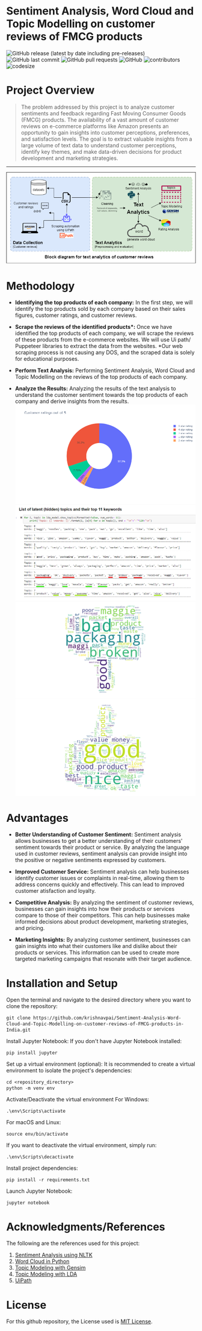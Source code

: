 # Sentiment Analysis, Word Cloud and Topic Modelling on customer reviews of FMCG products

![GitHub release (latest by date including pre-releases)](https://img.shields.io/github/v/release/krishnavpai/Sentiment-Analysis-Word-Cloud-and-Topic-Modelling-on-customer-reviews-of-FMCG-products-in-India?include_prereleases)       ![GitHub last commit](https://img.shields.io/github/last-commit/krishnavpai/Sentiment-Analysis-Word-Cloud-and-Topic-Modelling-on-customer-reviews-of-FMCG-products-in-India)     ![GitHub pull requests](https://img.shields.io/github/issues-pr/pragyy/datascience-readme-template)     ![GitHub](https://img.shields.io/github/license/krishnavpai/Sentiment-Analysis-Word-Cloud-and-Topic-Modelling-on-customer-reviews-of-FMCG-products-in-India)     ![contributors](https://img.shields.io/github/contributors/krishnavpai/Sentiment-Analysis-Word-Cloud-and-Topic-Modelling-on-customer-reviews-of-FMCG-products-in-India)      ![codesize](https://img.shields.io/github/languages/code-size/krishnavpai/Sentiment-Analysis-Word-Cloud-and-Topic-Modelling-on-customer-reviews-of-FMCG-products-in-India)


# Project Overview

>The problem addressed by this project is to analyze customer sentiments and feedback regarding Fast Moving Consumer Goods (FMCG) products. The availability of a vast amount of customer reviews on e-commerce platforms like Amazon presents an opportunity to gain insights into customer perceptions, preferences, and satisfaction levels. The goal is to extract valuable insights from a large volume of text data to understand customer perceptions, identify key themes, and make data-driven decisions for product development and marketing strategies.
---
![Banner](./assets/block-diagram.png)
# Methodology
- __Identifying the top products of each company:__ In the first step, we will identify the top products sold by each company based on their sales figures, customer ratings, and customer reviews.

- __Scrape the reviews of the identified products*:__ Once we have identified the top products of each company, we will scrape the reviews of these products from the e-commerce websites. We will use Ui path/ Puppeteer libraries to extract the data from the websites.
*Our web scraping process is not causing any DOS, and the scraped data is solely for educational purposes.

- __Perform Text Analysis:__ Performing Sentiment Analysis, Word Cloud and Topic Modelling on the reviews of the top products of each company.

- __Analyze the Results:__ Analyzing the results of the text analysis to understand the customer sentiment towards the top products of each company and derive insights from the results. 
![](./assets/ratings.png) ![](./assets/LDA.png) ![](./assets/negative-wc.png)![](./assets/positive-wc.png)
  


# Advantages
- __Better Understanding of Customer Sentiment:__ Sentiment analysis allows businesses to get a better understanding of their customers' sentiment towards their product or service. By analyzing the language used in customer reviews, sentiment analysis can provide insight into the positive or negative sentiments expressed by customers.
  
- __Improved Customer Service:__ Sentiment analysis can help businesses identify customer issues or complaints in real-time, allowing them to address concerns quickly and effectively. This can lead to improved customer  atisfaction and loyalty.

- __Competitive Analysis:__ By analyzing the sentiment of customer reviews, businesses can gain insights into how their products or services compare to those of their competitors. This can help businesses make informed decisions about product development, marketing strategies, and pricing.

- __Marketing Insights:__ By analyzing customer sentiment, businesses can gain insights into what their customers like and dislike about their products or services. This information can be used to create more targeted marketing campaigns that resonate with their target audience.

# Installation and Setup
Open the terminal and navigate to the desired directory where you want to clone the repository:
```
git clone https://github.com/krishnavpai/Sentiment-Analysis-Word-Cloud-and-Topic-Modelling-on-customer-reviews-of-FMCG-products-in-India.git
```
Install Jupyter Notebook: If you don't have Jupyter Notebook installed:
```
pip install jupyter
```
Set up a virtual environment (optional): It is recommended to create a virtual environment to isolate the project's dependencies:
``` 
cd <repository_directory>
python -m venv env
```
Activate/Deactivate the virtual environment For Windows:
```
.\env\Scripts\activate
```
For macOS and Linux:
```
source env/bin/activate
```
If you want to deactivate the virtual environment, simply run:
```
.\env\Scripts\decactivate
```

Install project dependencies:
```
pip install -r requirements.txt
```
Launch Jupyter Notebook:
```
jupyter notebook
```




# Acknowledgments/References
 The following are the references used for this project:
1. [Sentiment Analysis using NLTK](https://medium.com/towards-data-science/basic-binary-sentiment-analysis-using-nltk-c94ba17ae386)
2. [Word Cloud in Python](https://www.datacamp.com/community/tutorials/wordcloud-python)
3. [Topic Modeling with Gensim](https://www.machinelearningplus.com/nlp/topic-modeling-gensim-python/)
4. [Topic Modeling with LDA](https://towardsdatascience.com/topic-modeling-with-latent-dirichlet-allocation-by-example-3b22cd10c835)
5. [UiPath](https://www.uipath.com/)


# License
For this github repository, the License used is [MIT License](https://opensource.org/license/mit/).

